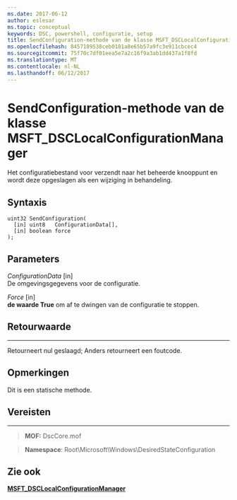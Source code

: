 ```yaml
---
ms.date: 2017-06-12
author: eslesar
ms.topic: conceptual
keywords: DSC, powershell, configuratie, setup
title: SendConfiguration-methode van de klasse MSFT_DSCLocalConfigurationManager
ms.openlocfilehash: 8457189538ceb0181a8e65b57a9fc3e911cbcec4
ms.sourcegitcommit: 75f70c7df01eea5e7a2c16f9a3ab1dd437a1f8fd
ms.translationtype: MT
ms.contentlocale: nl-NL
ms.lasthandoff: 06/12/2017
---
```

# <a name="sendconfiguration-method-of-the-msftdsclocalconfigurationmanager-class"></a>SendConfiguration-methode van de klasse MSFT_DSCLocalConfigurationManager

Het configuratiebestand voor verzendt naar het beheerde knooppunt en wordt deze opgeslagen als een wijziging in behandeling.

<a name="syntax"></a>Syntaxis
------

```mof
uint32 SendConfiguration(
  [in] uint8   ConfigurationData[],
  [in] boolean force
);
```

<a name="parameters"></a>Parameters
----------

*ConfigurationData* \[in\]  
De omgevingsgegevens voor de configuratie.

*Force* \[in\]  
**de waarde True** om af te dwingen van de configuratie te stoppen.

## <a name="return-value"></a>Retourwaarde
------------

Retourneert nul geslaagd; Anders retourneert een foutcode.

## <a name="remarks"></a>Opmerkingen

Dit is een statische methode.

## <a name="requirements"></a>Vereisten
------------
>**MOF:** DscCore.mof

>**Namespace**: Root\Microsoft\Windows\DesiredStateConfiguration


## <a name="see-also"></a>Zie ook


[**MSFT_DSCLocalConfigurationManager**](msft-dsclocalconfigurationmanager.md)


 

 



